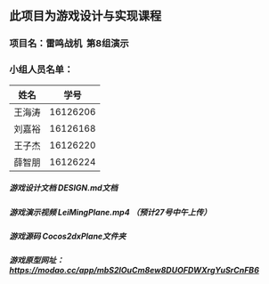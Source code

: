 ## 此项目为游戏设计与实现课程
### 项目名：雷鸣战机  第8组演示
### 小组人员名单：

姓名	|学号
---------|------	
王海涛	|16126206
刘嘉裕	|16126168
王子杰	|16126220
薛智朋	|16126224

##### 游戏设计文档	DESIGN.md文档
##### 游戏演示视频	LeiMingPlane.mp4  （预计27号中午上传）
##### 游戏源码	    Cocos2dxPlane文件夹
##### 游戏原型网址：	https://modao.cc/app/mbS2lOuCm8ew8DUOFDWXrgYuSrCnFB6

